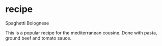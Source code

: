 # recipe
Spaghetti Bolognese

This is a popular recipe for the mediterranean cousine.
Done with pasta, ground beef and tomato sauce.
